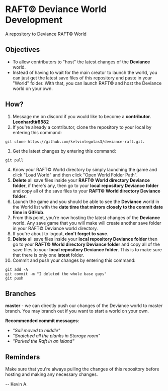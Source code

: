 # RAFT© Deviance World Development
A repository to Deviance RAFT© World

## Objectives
- To allow contributors to "host" the latest changes of the **Deviance** world. 
- Instead of having to wait for the main creator to launch the world, you can just get the latest save files of this repository and paste in your "World" folder. With that, you can launch RAFT© and host the Deviance world on your own.

## How?
1. Message me on discord if you would like to become a **contributor**. **Leonhardt#8582**
2. If you're already a contributor, clone the repository to your local by entering this command: 
```
git clone https://github.com/kelvinlegolas3/deviance-raft.git.
```
3. Get the latest changes by entering this command: 
```
git pull
```
4. Know your RAFT© World directory by simply launching the game and click "Load World" and then click "Open World Folder Path". 
5. **Delete** all save files inside your **RAFT© World directory Deviance folder**, if there's any, then go to your **local repository Deviance folder** and copy all of the save files to your **RAFT© World directory Deviance folder**.
6. Launch the game and you should be able to see the **Deviance** world in the World list with the **date time that mirrors closely to the commit date time in GitHub**.
7. From this point, you're now hosting the latest changes of the **Deviance** world. Any save game that you will make will create another save folder in your RAFT© Deviance world directory.
8. If you're about to logout, **don't forget to save**.
9. **Delete** all save files inside your **local repository Deviance folder** then go to your **RAFT© World directory Deviance folder** and copy all of the save files to your **local repository Deviance folder**. This is to make sure that there is only one **latest** folder.
10. Commit and push your changes by entering this command: 
```
git add -A
git commit -m "I deleted the whole base guys"
git push
```

## Branches
**master** - we can directly push our changes of the Deviance world to master branch. You may branch out if you want to start a world on your own.

**Recommended commit messages**:
- _"Sail moved to middle"_
- _"Snatched all the planks in Storage room"_
- _"Parked the Raft in an Island"_

## Reminders
Make sure that you're always pulling the changes of this repository before hosting and making any necessary changes.

-- Kevin A.
